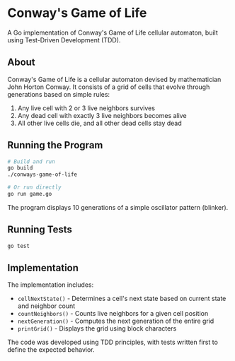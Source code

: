 # Conway's Game of Life

A Go implementation of Conway's Game of Life cellular automaton, built using Test-Driven Development (TDD).

## About

Conway's Game of Life is a cellular automaton devised by mathematician John Horton Conway. It consists of a grid of cells that evolve through generations based on simple rules:

1. Any live cell with 2 or 3 live neighbors survives
2. Any dead cell with exactly 3 live neighbors becomes alive
3. All other live cells die, and all other dead cells stay dead

## Running the Program

```bash
# Build and run
go build
./conways-game-of-life

# Or run directly
go run game.go
```

The program displays 10 generations of a simple oscillator pattern (blinker).

## Running Tests

```bash
go test
```

## Implementation

The implementation includes:
- `cellNextState()` - Determines a cell's next state based on current state and neighbor count
- `countNeighbors()` - Counts live neighbors for a given cell position
- `nextGeneration()` - Computes the next generation of the entire grid
- `printGrid()` - Displays the grid using block characters

The code was developed using TDD principles, with tests written first to define the expected behavior.
